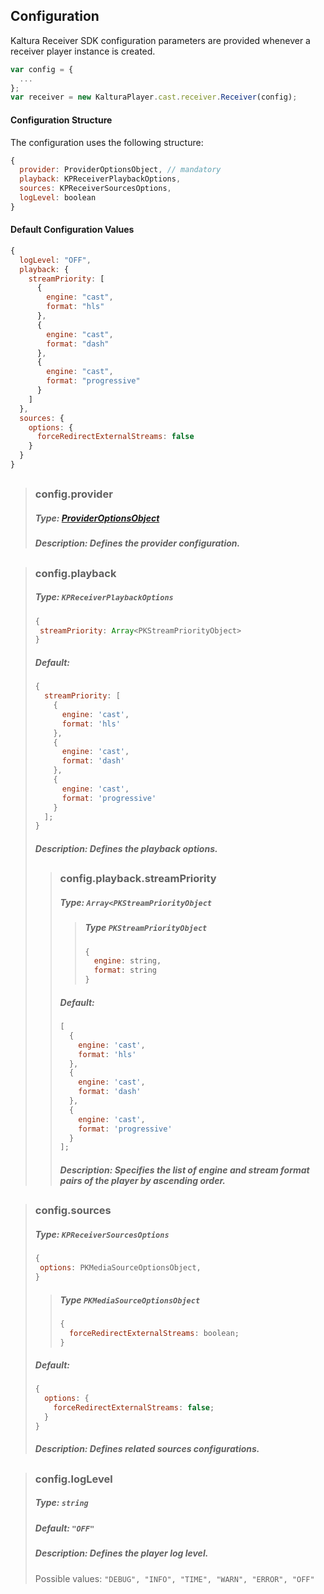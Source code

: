 ## Configuration

Kaltura Receiver SDK configuration parameters are provided whenever a receiver player instance is created.

```js
var config = {
  ...
};
var receiver = new KalturaPlayer.cast.receiver.Receiver(config);
```

#### Configuration Structure

The configuration uses the following structure:

```js
{
  provider: ProviderOptionsObject, // mandatory
  playback: KPReceiverPlaybackOptions,
  sources: KPReceiverSourcesOptions,
  logLevel: boolean
}
```

#### Default Configuration Values

```js
{
  logLevel: "OFF",
  playback: {
    streamPriority: [
      {
        engine: "cast",
        format: "hls"
      },
      {
        engine: "cast",
        format: "dash"
      },
      {
        engine: "cast",
        format: "progressive"
      }
    ]
  },
  sources: {
    options: {
      forceRedirectExternalStreams: false
    }
  }
}
```

##

> ### config.provider
>
> ##### Type: [ProviderOptionsObject](https://github.com/kaltura/playkit-js-providers/blob/master/docs/configuration.md#configuration-structure)
>
> ##### Description: Defines the provider configuration.

##

> ### config.playback
>
> ##### Type: `KPReceiverPlaybackOptions`
>
> ```js
> {
>  streamPriority: Array<PKStreamPriorityObject>
> }
> ```
>
> ##### Default:
>
> ```js
> {
>   streamPriority: [
>     {
>       engine: 'cast',
>       format: 'hls'
>     },
>     {
>       engine: 'cast',
>       format: 'dash'
>     },
>     {
>       engine: 'cast',
>       format: 'progressive'
>     }
>   ];
> }
> ```
>
> ##### Description: Defines the playback options.
>
> ##
>
> > ### config.playback.streamPriority
> >
> > ##### Type: `Array<PKStreamPriorityObject`
> >
> > > ##### Type `PKStreamPriorityObject`
> > >
> > > ```js
> > > {
> > >   engine: string,
> > >   format: string
> > > }
> > > ```
> >
> > ##### Default:
> >
> > ```js
> > [
> >   {
> >     engine: 'cast',
> >     format: 'hls'
> >   },
> >   {
> >     engine: 'cast',
> >     format: 'dash'
> >   },
> >   {
> >     engine: 'cast',
> >     format: 'progressive'
> >   }
> > ];
> > ```
> >
> > ##### Description: Specifies the list of engine and stream format pairs of the player by ascending order.

##

> ### config.sources
>
> ##### Type: `KPReceiverSourcesOptions`
>
> ```js
> {
>  options: PKMediaSourceOptionsObject,
> }
> ```
>
> > ##### Type `PKMediaSourceOptionsObject`
> >
> > ```js
> > {
> >   forceRedirectExternalStreams: boolean;
> > }
> > ```
>
> ##### Default:
>
> ```js
> {
>   options: {
>     forceRedirectExternalStreams: false;
>   }
> }
> ```
>
> ##### Description: Defines related sources configurations.

##

> ### config.logLevel
>
> ##### Type: `string`
>
> ##### Default: `"OFF"`
>
> ##### Description: Defines the player log level.
>
> Possible values: `"DEBUG", "INFO", "TIME", "WARN", "ERROR", "OFF"`
